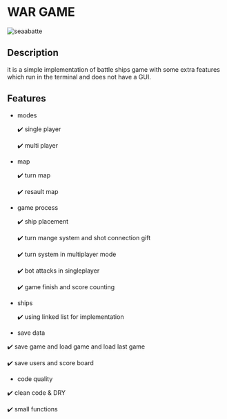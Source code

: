 # WAR GAME

![seaabatte](https://user-images.githubusercontent.com/93463377/176036886-2ee737d0-ab14-4708-943c-32ea518df433.PNG)

## Description

it is a simple implementation of battle ships game with some extra features which run in the terminal and does not have a GUI.

## Features

* modes

    :heavy_check_mark: single player
    
    :heavy_check_mark: multi player

* map

  :heavy_check_mark: turn map
  
  :heavy_check_mark: resault map
  
* game process
  
  :heavy_check_mark:  ship placement
  
  :heavy_check_mark:  turn mange system and shot connection gift
  
  :heavy_check_mark:  turn system in multiplayer mode
  
  :heavy_check_mark:  bot attacks in singleplayer
  
  :heavy_check_mark:  game finish and score counting

* ships
  
  :heavy_check_mark: using linked list for implementation
  
* save data

:heavy_check_mark:  save game and load game and load last game

:heavy_check_mark:  save users and score board

* code quality

:heavy_check_mark:  clean code & DRY

:heavy_check_mark:   small functions

  
